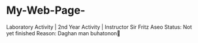 # My-Web-Page-
Laboratory Activity | 2nd Year Activity | Instructor Sir Fritz Aseo
Status: Not yet finished Reason: Daghan man buhatonon🥺
